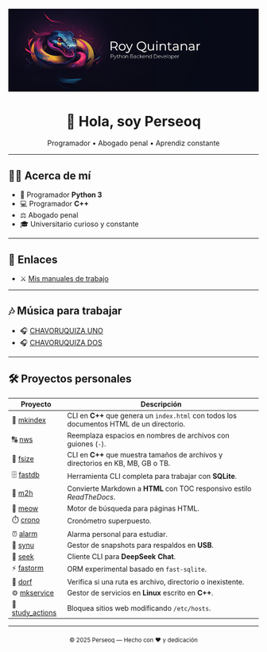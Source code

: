 <p align="center">
  <img src="https://raw.githubusercontent.com/perseoq/perseoq/main/logo_p.png" alt="Logo"/>
</p>

<h1 align="center">👋 Hola, soy Perseoq</h1>
<p align="center">Programador • Abogado penal • Aprendiz constante</p>

---

## 👨‍💻 Acerca de mí

- 🐍 Programador **Python 3**  
- 💻 Programador **C++**  
- ⚖️ Abogado penal  
- 🎓 Universitario curioso y constante  

---

## 🔗 Enlaces

- ⚔️ [Mis manuales de trabajo](https://perseoq.neocities.org/)  

---

## 🎶 Música para trabajar

- 🎧 [CHAVORUQUIZA UNO](https://open.spotify.com/playlist/7v316mefafnAwjOURpFM44?si=2814dfe0097840ff)  
- 🎧 [CHAVORUQUIZA DOS](https://open.spotify.com/playlist/5BT4SsUd1y2Qwl8W3mMUGw?si=03f1b70a8eba45f1)  

---

## 🛠️ Proyectos personales

| Proyecto | Descripción |
|----------|-------------|
| 📂 [mkindex](https://github.com/perseoq/mkindex) | CLI en **C++** que genera un `index.html` con todos los documentos HTML de un directorio. |
| 🔠 [nws](https://github.com/perseoq/nws) | Reemplaza espacios en nombres de archivos con guiones (`-`). |
| 📏 [fsize](https://github.com/perseoq/fsize) | CLI en **C++** que muestra tamaños de archivos y directorios en KB, MB, GB o TB. |
| 🗄️ [fastdb](https://github.com/perseoq/fastdb) | Herramienta CLI completa para trabajar con **SQLite**. |
| 📝 [m2h](https://github.com/perseoq/m2h) | Convierte Markdown a **HTML** con TOC responsivo estilo *ReadTheDocs*. |
| 🔎 [meow](https://github.com/perseoq/meow) | Motor de búsqueda para páginas HTML. |
| ⏱️ [crono](https://github.com/perseoq/crono) | Cronómetro superpuesto. |
| ⏰ [alarm](https://github.com/perseoq/alarm) | Alarma personal para estudiar. |
| 💾 [synu](https://github.com/perseoq/synu) | Gestor de snapshots para respaldos en **USB**. |
| 🤖 [seek](https://github.com/perseoq/seek) | Cliente CLI para **DeepSeek Chat**. |
| ⚡ [fastorm](https://github.com/perseoq/fastorm) | ORM experimental basado en `fast-sqlite`. |
| 📁 [dorf](https://github.com/perseoq/dorf) | Verifica si una ruta es archivo, directorio o inexistente. |
| ⚙️ [mkservice](https://github.com/perseoq/mkservice) | Gestor de servicios en **Linux** escrito en **C++**. |
| 🚫 [study_actions](https://github.com/perseoq/study_actions) | Bloquea sitios web modificando `/etc/hosts`. |

---

<p align="center">
  <sub>© 2025 Perseoq — Hecho con ❤️ y dedicación</sub>
</p>
